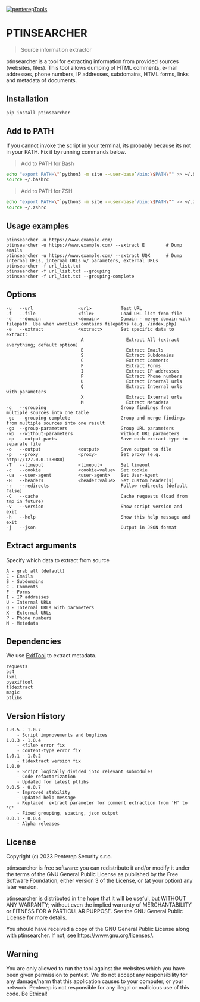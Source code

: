 [![penterepTools](https://www.penterep.com/external/penterepToolsLogo.png)](https://www.penterep.com/)


# PTINSEARCHER
> Source information extractor

ptinsearcher is a tool for extracting information from provided sources (websites, files). This tool allows dumping of HTML comments, e-mail addresses, phone numbers, IP addresses, subdomains, HTML forms, links and metadata of documents.

## Installation
```
pip install ptinsearcher
```

## Add to PATH
If you cannot invoke the script in your terminal, its probably because its not in your PATH. Fix it by running commands below.

> Add to PATH for Bash
```bash
echo "export PATH=\"`python3 -m site --user-base`/bin:\$PATH\"" >> ~/.bashrc
source ~/.bashrc
```

> Add to PATH for ZSH
```bash
echo "export PATH=\"`python3 -m site --user-base`/bin:\$PATH\"" >> ~/.zshrc
source ~/.zshrc
```

## Usage examples

```
ptinsearcher -u https://www.example.com/
ptinsearcher -u https://www.example.com/ --extract E        # Dump emails
ptinsearcher -u https://www.example.com/ --extract UQX      # Dump internal URLs, internal URLs w/ parameters, external URLs
ptinsearcher -f url_list.txt
ptinsearcher -f url_list.txt --grouping
ptinsearcher -f url_list.txt --grouping-complete
```

## Options
```
-u   --url                 <url>           Test URL
-f   --file                <file>          Load URL list from file
-d   --domain              <domain>        Domain - merge domain with filepath. Use when wordlist contains filepaths (e.g. /index.php)
-e   --extract             <extract>       Set specific data to extract:
                            A                Extract All (extract everything; default option)
                            E                Extract Emails
                            S                Extract Subdomains
                            C                Extract Comments
                            F                Extract Forms
                            I                Extract IP addresses
                            P                Extract Phone numbers
                            U                Extract Internal urls
                            Q                Extract Internal urls with parameters
                            X                Extract External urls
                            M                Extract Metadata
-g   --grouping                            Group findings from multiple sources into one table
-gc  --grouping-complete                   Group and merge findings from multiple sources into one result
-gp  --group-parameters                    Group URL parameters
-wp  --without-parameters                  Without URL parameters
-op  --output-parts                        Save each extract-type to separate file
-o   --output              <output>        Save output to file
-p   --proxy               <proxy>         Set proxy (e.g. http://127.0.0.1:8080)
-T   --timeout             <timeout>       Set timeout
-c   --cookie              <cookie=value>  Set cookie
-ua  --user-agent          <user-agent>    Set User-Agent
-H   --headers             <header:value>  Set custom header(s)
-r   --redirects                           Follow redirects (default False)
-C   --cache                               Cache requests (load from tmp in future)
-v   --version                             Show script version and exit
-h   --help                                Show this help message and exit
-j   --json                                Output in JSON format
```

## Extract arguments
Specify which data to extract from source
```
A - grab all (default)
E - Emails
S - Subdomains
C - Comments
F - Forms
I - IP addresses
U - Internal URLs
Q - Internal URLs with parameters
X - External URLs
P - Phone numbers
M - Metadata
```

## Dependencies

We use [ExifTool](https://exiftool.org/) to extract metadata.

```
requests
bs4
lxml
pyexiftool
tldextract
magic
ptlibs
```


## Version History
```
1.0.5 - 1.0.7
    - Script improvements and bugfixes
1.0.3 - 1.0.4
    - <file> error fix
    - content-type error fix
1.0.1 - 1.0.2
    - tldextract version fix
1.0.0
    - Script logically divided into relevant submodules
    - Code refactorization
    - Updated for latest ptlibs
0.0.5 - 0.0.7
    - Improved stability
    - Updated help message
    - Replaced  extract parameter for comment extraction from 'H' to 'C'
    - Fixed grouping, spacing, json output
0.0.1 - 0.0.4
    - Alpha releases
```

## License

Copyright (c) 2023 Penterep Security s.r.o.

ptinsearcher is free software: you can redistribute it and/or modify
it under the terms of the GNU General Public License as published by
the Free Software Foundation, either version 3 of the License, or
(at your option) any later version.

ptinsearcher is distributed in the hope that it will be useful,
but WITHOUT ANY WARRANTY; without even the implied warranty of
MERCHANTABILITY or FITNESS FOR A PARTICULAR PURPOSE.  See the
GNU General Public License for more details.

You should have received a copy of the GNU General Public License
along with ptinsearcher.  If not, see <https://www.gnu.org/licenses/>.

## Warning

You are only allowed to run the tool against the websites which
you have been given permission to pentest. We do not accept any
responsibility for any damage/harm that this application causes to your
computer, or your network. Penterep is not responsible for any illegal
or malicious use of this code. Be Ethical!
